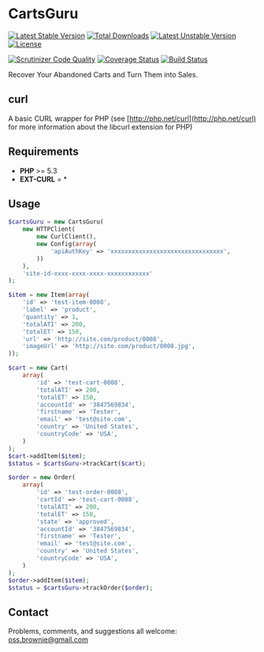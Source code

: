 CartsGuru
=========

[![Latest Stable Version](https://poser.pugx.org/ossbrownie/carts-guru/v/stable)](https://packagist.org/packages/ossbrownie/carts-guru)
[![Total Downloads](https://poser.pugx.org/ossbrownie/carts-guru/downloads)](https://packagist.org/packages/ossbrownie/carts-guru)
[![Latest Unstable Version](https://poser.pugx.org/ossbrownie/carts-guru/v/unstable)](https://packagist.org/packages/ossbrownie/carts-guru)
[![License](https://poser.pugx.org/ossbrownie/carts-guru/license)](https://packagist.org/packages/ossbrownie/carts-guru)

[![Scrutinizer Code Quality](https://scrutinizer-ci.com/g/ossbrownie/carts-guru/badges/quality-score.png?b=master)](https://scrutinizer-ci.com/g/ossbrownie/carts-guru/?branch=master)
[![Coverage Status](https://coveralls.io/repos/github/ossbrownie/carts-guru/badge.svg?branch=master)](https://coveralls.io/github/ossbrownie/carts-guru?branch=master)
[![Build Status](https://travis-ci.org/ossbrownie/carts-guru.svg?branch=master)](https://travis-ci.org/ossbrownie/carts-guru)

Recover Your Abandoned Carts and Turn Them into Sales.

## curl
A basic CURL wrapper for PHP (see [http://php.net/curl](http://php.net/curl) for more information about the libcurl extension for PHP)

## Requirements
- **PHP** >= 5.3
- **EXT-CURL** = *

## Usage
```php
$cartsGuru = new CartsGuru(
    new HTTPClient(
        new CurlClient(),
        new Config(array(
            'apiAuthKey' => 'xxxxxxxxxxxxxxxxxxxxxxxxxxxxxxxx',
        ))
    ),
    'site-id-xxxx-xxxx-xxxx-xxxxxxxxxxxx'
);

$item = new Item(array(
    'id' => 'test-item-0008',
    'label' => 'product',
    'quantity' => 1,
    'totalATI' => 200,
    'totalET' => 150,
    'url' => 'http://site.com/product/0008',
    'imageUrl' => 'http://site.com/product/0008.jpg',
));

$cart = new Cart(
    array(
        'id' => 'test-cart-0008',
        'totalATI' => 200,
        'totalET' => 150,
        'accountId' => '3847569834',
        'firstname' => 'Tester',
        'email' => 'test@site.com',
        'country' => 'United States',
        'countryCode' => 'USA',
    )
);
$cart->addItem($item);
$status = $cartsGuru->trackCart($cart);

$order = new Order(
    array(
        'id' => 'test-order-0008',
        'cartId' => 'test-cart-0008',
        'totalATI' => 200,
        'totalET' => 150,
        'state' => 'approved',
        'accountId' => '3847569834',
        'firstname' => 'Tester',
        'email' => 'test@site.com',
        'country' => 'United States',
        'countryCode' => 'USA',
    )
);
$order->addItem($item);
$status = $cartsGuru->trackOrder($order);
```

## Contact

Problems, comments, and suggestions all welcome: [oss.brownie@gmail.com](mailto:oss.brownie@gmail.com)

